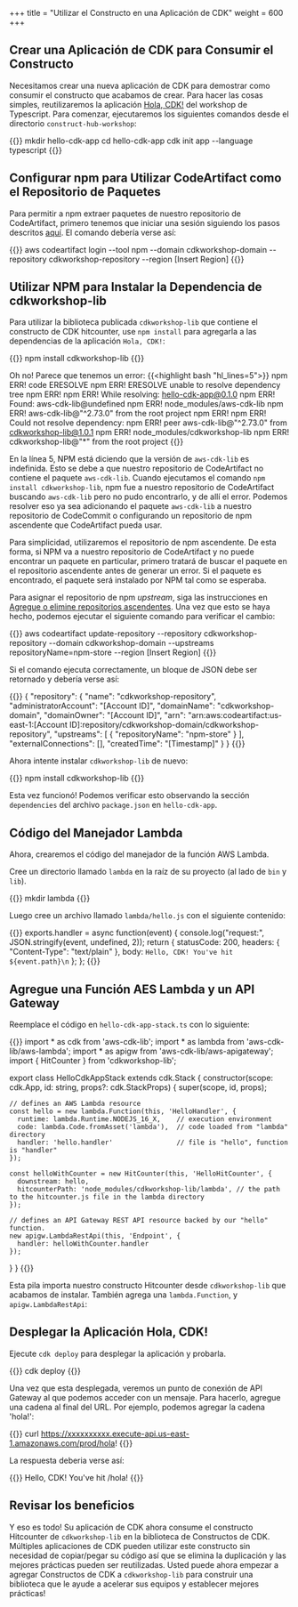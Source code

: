 +++
title = "Utilizar el Constructo en una Aplicación de CDK"
weight = 600
+++

## Crear una Aplicación de CDK para Consumir el Constructo
Necesitamos crear una nueva aplicación de CDK para demostrar como consumir el constructo que acabamos de crear. Para hacer las cosas simples, reutilizaremos la aplicación [Hola, CDK!](../../20-typescript/30-hello-cdk.html) del workshop de Typescript.  Para comenzar, ejecutaremos los siguientes comandos desde el directorio `construct-hub-workshop`:

{{<highlight bash>}}
mkdir hello-cdk-app
cd hello-cdk-app
cdk init app --language typescript
{{</highlight>}}

## Configurar npm para Utilizar CodeArtifact como el Repositorio de Paquetes

Para permitir a npm extraer paquetes de nuestro repositorio de CodeArtifact, primero tenemos que iniciar una sesión siguiendo los pasos descritos [aquí](https://docs.aws.amazon.com/codeartifact/latest/ug/npm-auth.html). El comando debería verse así:

{{<highlight bash>}}
aws codeartifact login --tool npm --domain cdkworkshop-domain  --repository cdkworkshop-repository --region [Insert Region]
{{</highlight>}}

## Utilizar NPM para Instalar la Dependencia de cdkworkshop-lib

Para utilizar la biblioteca publicada `cdkworkshop-lib` que contiene el constructo de CDK hitcounter, use `npm install` para agregarla a las dependencias de la aplicación `Hola, CDK!`:

{{<highlight bash>}}
npm install cdkworkshop-lib
{{</highlight>}}

Oh no! Parece que tenemos un error:
{{<highlight bash "hl_lines=5">}}
npm ERR! code ERESOLVE
npm ERR! ERESOLVE unable to resolve dependency tree
npm ERR! 
npm ERR! While resolving: hello-cdk-app@0.1.0
npm ERR! Found: aws-cdk-lib@undefined
npm ERR! node_modules/aws-cdk-lib
npm ERR!   aws-cdk-lib@"^2.73.0" from the root project
npm ERR! 
npm ERR! Could not resolve dependency:
npm ERR! peer aws-cdk-lib@"^2.73.0" from cdkworkshop-lib@1.0.1
npm ERR! node_modules/cdkworkshop-lib
npm ERR!   cdkworkshop-lib@"*" from the root project
{{</highlight>}}

En la línea 5, NPM está diciendo que la versión de `aws-cdk-lib` es indefinida.  Esto se debe a que nuestro repositorio de CodeArtifact no contiene el paquete `aws-cdk-lib`. Cuando ejecutamos el comando `npm install cdkworkshop-lib`, npm fue a nuestro repositorio de CodeArtifact buscando `aws-cdk-lib` pero no pudo encontrarlo, y de allí el error. Podemos resolver eso ya sea adicionando el paquete `aws-cdk-lib` a nuestro repositorio de CodeCommit o configurando un repositorio de npm ascendente que CodeArtifact pueda usar.

Para simplicidad, utilizaremos el repositorio de npm ascendente.  De esta forma, si NPM va a nuestro repositorio de CodeArtifact y no puede encontrar un paquete en particular, primero tratará de buscar el paquete en el repositorio ascendente antes de generar un error. Si el paquete es encontrado, el paquete será instalado por NPM tal como se esperaba.

Para asignar el repositorio de npm _upstream_, siga las instrucciones en <a href="https://docs.aws.amazon.com/codeartifact/latest/ug/repo-upstream-add.html#:~:text=external%20connection.-,Add%20or%20remove%20upstream%20repositories%20(console),-Perform%20the%20steps" target="_blank">Agregue o elimine repositorios ascendentes</a>.  Una vez que esto se haya hecho, podemos ejecutar el siguiente comando para verificar el cambio:

{{<highlight bash>}}
aws codeartifact update-repository --repository cdkworkshop-repository --domain cdkworkshop-domain --upstreams repositoryName=npm-store --region [Insert Region]
{{</highlight>}}

Si el comando ejecuta correctamente, un bloque de JSON debe ser retornado y debería verse así:

{{<highlight JSON>}}
{
  "repository": {
    "name": "cdkworkshop-repository",
    "administratorAccount": "[Account ID]",
    "domainName": "cdkworkshop-domain",
    "domainOwner": "[Account ID]",
    "arn": "arn:aws:codeartifact:us-east-1:[Account ID]:repository/cdkworkshop-domain/cdkworkshop-repository",
    "upstreams": [
      {
        "repositoryName": "npm-store"
      }
    ],
    "externalConnections": [],
    "createdTime": "[Timestamp]"
  }
}
{{</highlight>}}

Ahora intente instalar `cdkworkshop-lib` de nuevo:

{{<highlight bash>}}
npm install cdkworkshop-lib
{{</highlight>}}

Esta vez funcionó! Podemos verificar esto observando la sección `dependencies` del archivo `package.json` en `hello-cdk-app`.

## Código del Manejador Lambda
Ahora, crearemos el código del manejador de la función AWS Lambda.

Cree un directorio llamado `lambda` en la raíz de su proyecto (al lado de `bin` y `lib`).

{{<highlight bash>}}
mkdir lambda
{{</highlight>}}

Luego cree un archivo llamado `lambda/hello.js` con el siguiente contenido:

{{<highlight javascript>}}
exports.handler = async function(event) {
  console.log("request:", JSON.stringify(event, undefined, 2));
  return {
    statusCode: 200,
    headers: { "Content-Type": "text/plain" },
    body: `Hello, CDK! You've hit ${event.path}\n`
  };
};
{{</highlight>}}

## Agregue una Función AES Lambda y un API Gateway

Reemplace el código en `hello-cdk-app-stack.ts` con lo siguiente: 

{{<highlight typescript >}}
import * as cdk from 'aws-cdk-lib';
import * as lambda from 'aws-cdk-lib/aws-lambda';
import * as apigw from 'aws-cdk-lib/aws-apigateway';
import { HitCounter } from 'cdkworkshop-lib';

export class HelloCdkAppStack extends cdk.Stack {
  constructor(scope: cdk.App, id: string, props?: cdk.StackProps) {
    super(scope, id, props);

    // defines an AWS Lambda resource
    const hello = new lambda.Function(this, 'HelloHandler', {
      runtime: lambda.Runtime.NODEJS_16_X,    // execution environment
      code: lambda.Code.fromAsset('lambda'),  // code loaded from "lambda" directory
      handler: 'hello.handler'                // file is "hello", function is "handler"
    });

    const helloWithCounter = new HitCounter(this, 'HelloHitCounter', {
      downstream: hello,
      hitcounterPath: 'node_modules/cdkworkshop-lib/lambda', // the path to the hitcounter.js file in the lambda directory
    });

    // defines an API Gateway REST API resource backed by our "hello" function.
    new apigw.LambdaRestApi(this, 'Endpoint', {
      handler: helloWithCounter.handler
    });
  }
}
{{</highlight>}}

Esta pila importa nuestro constructo Hitcounter desde `cdkworkshop-lib` que acabamos de instalar. También agrega una `lambda.Function`, y `apigw.LambdaRestApi`:

## Desplegar la Aplicación Hola, CDK!

Ejecute `cdk deploy` para desplegar la aplicación y probarla.

{{<highlight bash>}}
cdk deploy
{{</highlight>}}

Una vez que esta desplegada, veremos un punto de conexión de API Gateway al que podemos acceder con un mensaje. Para hacerlo, agregue una cadena al final del URL.  Por ejemplo, podemos agregar la cadena 'hola!':

{{<highlight bash>}}
curl https://xxxxxxxxxx.execute-api.us-east-1.amazonaws.com/prod/hola!
{{</highlight>}}

La respuesta deberia verse así:

{{<highlight bash>}}
Hello, CDK! You've hit /hola!
{{</highlight>}}

## Revisar los beneficios

Y eso es todo! Su aplicación de CDK ahora consume el constructo Hitcounter de `cdkworkshop-lib` en la biblioteca de Constructos de CDK. Múltiples aplicaciones de CDK pueden utilizar este constructo sin necesidad de copiar/pegar su código así que se elimina la duplicación y las mejores prácticas pueden ser reutilizadas. Usted puede ahora empezar a agregar Constructos de CDK a `cdkworkshop-lib` para construir una biblioteca que le ayude a acelerar sus equipos y establecer mejores prácticas!
